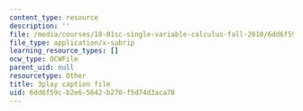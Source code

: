 ```yaml
---
content_type: resource
description: ''
file: /media/courses/18-01sc-single-variable-calculus-fall-2010/6dd6f59cb2e65642b270f5d74d3aca78_VOlbVNxyNfM.srt
file_type: application/x-subrip
learning_resource_types: []
ocw_type: OCWFile
parent_uid: null
resourcetype: Other
title: 3play caption file
uid: 6dd6f59c-b2e6-5642-b270-f5d74d3aca78
---
```

